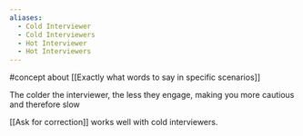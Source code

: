 ```yaml
---
aliases:
  - Cold Interviewer
  - Cold Interviewers
  - Hot Interviewer
  - Hot Interviewers
---
```

#concept about [[Exactly what words to say in specific scenarios]]

The colder the interviewer, the less they engage, making you more cautious and therefore slow

[[Ask for correction]] works well with cold interviewers.
